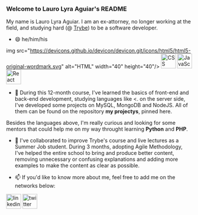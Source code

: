 ### Welcome to Lauro Lyra Aguiar's README
My name is Lauro Lyra Aguiar. I am an ex-attorney, no longer working at the field, and studying hard (@ [Trybe](https://www.betrybe.com)) to be a software developer.
- 😄 he/him/his

img src="https://devicons.github.io/devicon/devicon.git/icons/html5/html5-original-wordmark.svg" alt="HTML" width="40" height="40"/> <img src="https://devicons.github.io/devicon/devicon.git/icons/css3/css3-original-wordmark.svg" alt="CSS" width="40" height="40"/> <img src="https://devicons.github.io/devicon/devicon.git/icons/javascript/javascript-original.svg" alt="JavaScript" width="40" height="40"/> <img src="https://devicons.github.io/devicon/devicon.git/icons/react/react-original.svg" alt="React" width="40" height="40"/>
- 🌱 During this 12-month course, I've learned the basics of front-end and back-end development, studying languages like <. on the server side, I've developed some projects on MySQL, MongoDB and NodeJS. All of them can be found on the repository **my projectys**, pinned here.

Besides the languages above, I'm really curious and looking for some mentors that could help me on my way throught learning **Python** and **PHP**.

- 👯 I've collaborated to improve Trybe's course and live lectures as a Summer Job student. During 3 months, adopting Agile Methodology, I've helped the entire school to bring and produce better content, removing unnecessary or confusing explanations and adding more examples to make the content as clear as possible.

- 📫 If you'd like to know more about me, feel free to add me on the networks below:

<a href="http://www.linkedin.com/in/laurolyra"><img src="https://devicons.github.io/devicon/devicon.git/icons/linkedin/linkedin-plain.svg" alt="linkedin" width="40" height="40"/></a>
<a href="http://www.twitter.com/laurolyra"><img src="https://devicons.github.io/devicon/devicon.git/icons/twitter/twitter-original.svg" alt="twitter" width="40" height="40"/></a>
